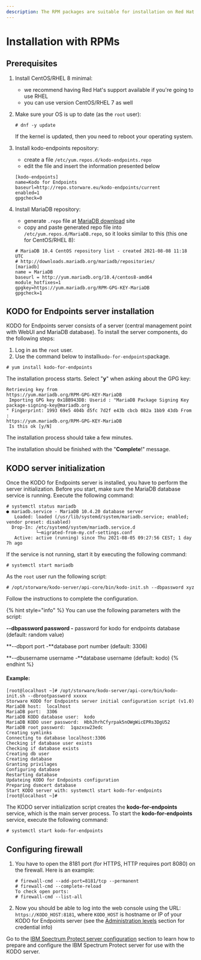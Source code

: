 ```yaml
---
description: The RPM packages are suitable for installation on Red Hat and CentOS.
---
```


# Installation with RPMs

## Prerequisites

1. Install CentOS/RHEL 8 minimal:
   * we recommend having Red Hat's support available if you're going to use RHEL
   * you can use version CentOS/RHEL 7 as well 
2. Make sure your OS is up to date \(as the `root` user\):

   ```text
   # dnf -y update
   ```

   If the kernel is updated, then you need to reboot your operating system.

3. Install kodo-endpoints  repository:

   * create a file `/etc/yum.repos.d/kodo-endpoints.repo` 
   * edit the file and insert the information presented below

   ```text
   [kodo-endpoints]
   name=Kodo for Endpoints
   baseurl=http://repo.storware.eu/kodo-endpoints/current
   enabled=1
   gpgcheck=0
   ```

4. Install MariaDB repository:

   * generate `.repo` file at [MariaDB download](https://downloads.mariadb.org/mariadb/repositories) site
   * copy and paste generated repo file into `/etc/yum.repos.d/MariaDB.repo`, so it looks similar to this \(this one for CentOS/RHEL 8\):

   ```
   # MariaDB 10.4 CentOS repository list - created 2021-08-08 11:18 UTC
   # http://downloads.mariadb.org/mariadb/repositories/
   [mariadb]
   name = MariaDB
   baseurl = http://yum.mariadb.org/10.4/centos8-amd64
   module_hotfixes=1
   gpgkey=https://yum.mariadb.org/RPM-GPG-KEY-MariaDB
   gpgcheck=1
   ```

## KODO for Endpoints server installation

KODO for Endpoints server consists of a server \(central management point with WebUI and MariaDB database\). To install the server components, do the following steps:

1. Log in as the `root` user.
2. Use the command below to install`kodo-for-endpoints`package.

```text
# yum install kodo-for-endpoints        
```

The installation process starts. Select "**y**" when asking about the GPG key:

```text
Retrieving key from 
https://yum.mariadb.org/RPM-GPG-KEY-MariaDB
 Importing GPG key 0x1BB943DB: Userid : "MariaDB Package Signing Key 
package-signing-key@mariadb.org
" Fingerprint: 1993 69e5 404b d5fc 7d2f e43b cbcb 082a 1bb9 43db From : 
https://yum.mariadb.org/RPM-GPG-KEY-MariaDB
 Is this ok [y/N]
```

The installation process should take a few minutes. 

The installation should be finished with the "**Complete**!" message.

## KODO server initialization

Once the KODO for Endpoints server is installed, you have to perform the server initialization. Before you start, make sure the MariaDB database service is running. Execute the following command:

```text
# systemctl status mariadb
● mariadb.service - MariaDB 10.4.20 database server
   Loaded: loaded (/usr/lib/systemd/system/mariadb.service; enabled; vendor preset: disabled)
  Drop-In: /etc/systemd/system/mariadb.service.d
           └─migrated-from-my.cnf-settings.conf
   Active: active (running) since Thu 2021-08-05 09:27:56 CEST; 1 day 7h ago
```

If the service is not running, start it by executing the following command:

```text
# systemctl start mariadb
```

 As the `root` user run the following script:

```text
# /opt/storware/kodo-server/api-core/bin/kodo-init.sh --dbpassword xyz
```

Follow the instructions to complete the configuration.

{% hint style="info" %}
You can use the following parameters with the script:

**--dbpassword password -** password for kodo for endpoints database \(default: random value\)

**--dbport port -**database port number \(default: 3306\)

**--dbusername username -**database username \(default: kodo\)
{% endhint %}

#### Example:

```text
[root@localhost ~]# /opt/storware/kodo-server/api-core/bin/kodo-init.sh --dbrootpassword xxxxx
Storware KODO for Endpoints server initial configuration script (v1.0)
MariaDB host:  localhost
MariaDB port:  3306
MariaDB KODO database user:  kodo
MariaDB KODO user password:  HbhJhrhCfyrpak5nOWgWicEPRs3DgU52
MariaDB root password:  1qazxsw23edc
Creating symlinks
Connecting to database localhost:3306
Checking if database user exists
Checking if database exists
Creating db user
Creating database
Granting privilages
Configuring database
Restarting database
Updateing KODO for Endpoints configuration
Preparing dsmcert database
Start KODO server with: systemctl start kodo-for-endpoints
[root@localhost ~]#
```

The KODO server initialization script creates the **kodo-for-endpoints** service, which is the main server process. To start the **kodo-for-endpoints** service, execute the following command:

```text
# systemctl start kodo-for-endpoints
```

## Configuring firewall

1. You have to open the 8181 port \(for HTTPS, HTTP requires port 8080\) on the firewall. Here is an example:

   ```text
   # firewall-cmd --add-port=8181/tcp --permanent
   # firewall-cmd --complete-reload
   To check open ports:
   # firewall-cmd --list-all
   ```

2. Now you should be able to log into the web console using the URL: `https://KODO_HOST:8181`, where `KODO_HOST` is hostname or IP of your KODO for Endpoints server \(see the [Administration levels](administration-levels-1.md) section for credential info\)

Go to the [IBM Spectrum Protect server configuration](spectrum-protect-tsm-configuration.md) section to learn how to prepare and configure the IBM Spectrum Protect server for use with the KODO server.

